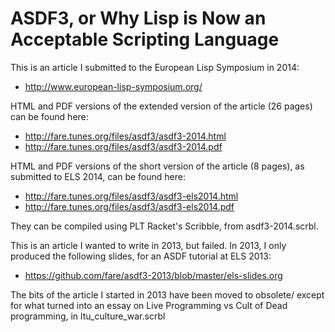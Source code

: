 ASDF3, or Why Lisp is Now an Acceptable Scripting Language
==========================================================

This is an article I submitted to the European Lisp Symposium in 2014:

  * http://www.european-lisp-symposium.org/

HTML and PDF versions of the extended version of the article (26 pages)
can be found here:

  * http://fare.tunes.org/files/asdf3/asdf3-2014.html
  * http://fare.tunes.org/files/asdf3/asdf3-2014.pdf

HTML and PDF versions of the short version of the article (8 pages),
as submitted to ELS 2014, can be found here:

  * http://fare.tunes.org/files/asdf3/asdf3-els2014.html
  * http://fare.tunes.org/files/asdf3/asdf3-els2014.pdf

They can be compiled using PLT Racket's Scribble, from asdf3-2014.scrbl.

This is an article I wanted to write in 2013, but failed.
In 2013, I only produced the following slides, for an ASDF tutorial at ELS 2013:

  * https://github.com/fare/asdf3-2013/blob/master/els-slides.org

The bits of the article I started in 2013 have been moved to obsolete/
except for what turned into an essay on Live Programming vs Cult of Dead programming,
in ltu_culture_war.scrbl
